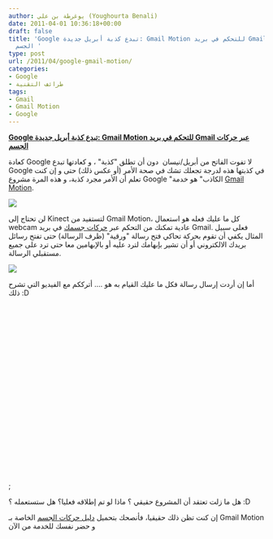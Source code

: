 ```yaml
---
author: يوغرطة بن علي (Youghourta Benali)
date: 2011-04-01 10:36:18+00:00
draft: false
title: 'Google تبدع كذبة أبريل جديدة: Gmail Motion للتحكم في بريد Gmail عبر حركات
  الجسم '
type: post
url: /2011/04/google-gmail-motion/
categories:
- Google
- طرائف التقنية
tags:
- Gmail
- Gmail Motion
- Google
---
```


[**Google تبدع كذبة أبريل جديدة: Gmail Motion للتحكم في بريد Gmail عبر حركات الجسم**](https://www.it-scoop.com/2011/04/google-gmail-motion/)


كعادة Google لا تفوت الفاتح من أبريل/نيسان  دون أن تطلق "كذبة" ، و كعادتها تبدع Google في كذبتها هذه لدرجة تجعلك تشك في صحة الأمر (أو عكس ذلك) حتى و إن كنت تعلم أن الأمر مجرد كذبة، و هذه المرة مشروع Google "الكاذب" هو خدمة [Gmail Motion](http://mail.google.com/mail/help/motion.html).

[![](http://mail.google.com/mail/help/images/motion/docs.jpg )
](https://www.it-scoop.com/2011/04/google-gmail-motion/)

لن تحتاج إلى Kinect لتستفيد من Gmail Motion، كل ما عليك فعله هو استعمال webcam عادية تمكنك من التحكم عبر [حركات جسمك](http://mail.google.com/mail/help/images/motion/motion_printable_guide.gif) في بريد Gmail. فعلى سبيل المثال يكفي أن تقوم بحركة تحاكي فتح رسالة "ورقية" (ظرف الرسالة) حتى تفتح رسائل بريدك الالكتروني أو أن تشير بإبهامك لترد عليه أو بالإبهامين معا حتى ترد على جميع مستقبلي الرسالة.

[![](http://mail.google.com/mail/help/images/motion/motion_printable_guide.gif )
](https://www.it-scoop.com/2011/04/google-gmail-motion/)

أما إن أردت إرسال رسالة فكل ما عليك القيام به هو .... أترككم مع الفيديو التي تشرح ذلك :D

<!-- more -->


<object width="560" height="349"><embed src="http://www.youtube.com/v/Bu927_ul_X0?fs=1&hl=fr_FR&rel=0" allowscriptaccess="always" height="349" width="560" allowfullscreen="true" type="application/x-shockwave-flash"></embed></object>;


هل ما زلت تعتقد أن المشروع حقيقي ؟ ماذا لو تم إطلاقه فعليا؟ هل ستستعمله ؟ :D

إن كنت تظن ذلك حقيقيا، فأنصحك بتحميل [دليل حركات الجسم](http://mail.google.com/mail/help/images/motion/motion_printable_guide.pdf) الخاصة بـ Gmail Motion و حضر نفسك للخدمة من الآن






